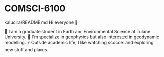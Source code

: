 # COMSCI-6100
kalucira/README.md
Hi everyone 👋

🌱 I am a graduate student in Earth and Environmental Science at Tulane University.
🔭 I'm specialize in geophysics but also interested in geodynamic modelling.
⚡ Outside academic life, I like watching scoccer and exploring new stuff and places.
